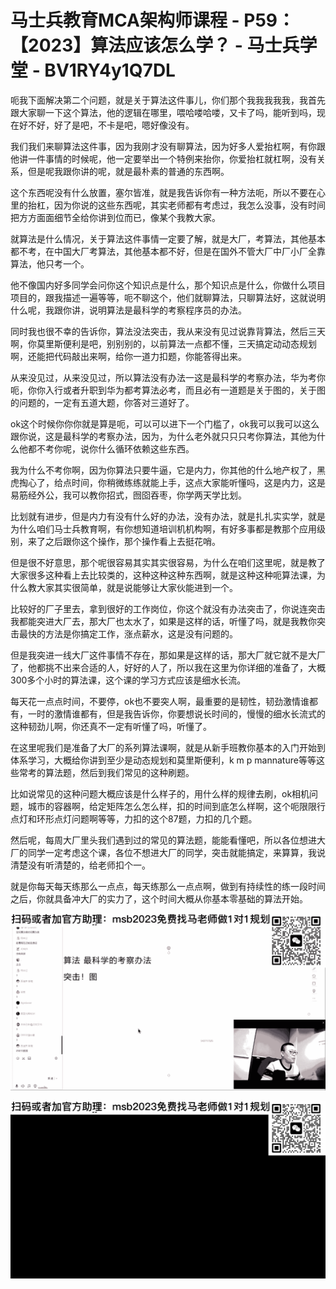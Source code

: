 # 马士兵教育MCA架构师课程 - P59：【2023】算法应该怎么学？ - 马士兵学堂 - BV1RY4y1Q7DL

呃我下面解决第二个问题，就是关于算法这件事儿，你们那个我我我我我，我首先跟大家聊一下这个算法，他的逻辑在哪里，喂哈喽哈喽，又卡了吗，能听到吗，现在好不好，好了是吧，不卡是吧，嗯好像没有。

我们我们来聊算法这件事，因为我刚才没有聊算法，因为好多人爱抬杠啊，有你跟他讲一件事情的时候呢，他一定要举出一个特例来抬你，你爱抬杠就杠啊，没有关系，但是呢我跟你讲的呢，就是最朴素的普通的东西啊。

这个东西呢没有什么放置，塞尔皆准，就是我告诉你有一种方法呃，所以不要在心里的抬杠，因为你说的这些东西呢，其实老师都有考虑过，我怎么没事，没有时间把方方面面细节全给你讲到位而已，像某个我教大家。

就算法是什么情况，关于算法这件事情一定要了解，就是大厂，考算法，其他基本都不考，在中国大厂考算法，其他基本都不好，但是在国外不管大厂中厂小厂全靠算法，他只考一个。

他不像国内好多同学会问你这个知识点是什么，那个知识点是什么，你做什么项目项目的，跟我描述一遍等等，呃不聊这个，他们就聊算法，只聊算法好，这就说明什么呢，我跟你讲，说明算法是最科学的考察程序员的办法。

同时我也很不幸的告诉你，算法没法突击，我从来没有见过说靠背算法，然后三天啊，你莫里斯便利是吧，别别别的，以前算法一点都不懂，三天搞定动动态规划啊，还能把代码敲出来啊，给你一道力扣题，你能答得出来。

从来没见过，从来没见过，所以算法没有办法一这是最科学的考察办法，华为考你呃，你你入行或者升职到华为都考算法必考，而且必有一道题是关于图的，关于图的问题的，一定有五道大题，你答对三道好了。

ok这个时候你你你就是算是呃，可以可以进下一个门槛了，ok我可以我可以这么跟你说，这是最科学的考察办法，因为，为什么老外就只只只考你算法，其他为什么他都不考你呢，说你什么循环依赖这些东西。

我为什么不考你啊，因为你算法只要牛逼，它是内力，你其他的什么地产权了，黑虎掏心了，给点时间，你稍微练练就能上手，这点大家能听懂吗，这是内力，这是易筋经外公，我可以教你招式，囫囵吞枣，你学两天学比划。

比划就有进步，但是内力有没有什么好的办法，没有办法，就是扎扎实实学，就是为什么咱们马士兵教育啊，有你想知道培训机机构啊，有好多事都是教那个应用级别，来了之后跟你这个操作，那个操作看上去挺花哨。

但是很不好意思，那个呢很容易其实其实很容易，为什么在咱们这里呢，就是教了大家很多这种看上去比较类的，这种这种这种东西啊，就是这种这种呃算法课，为什么教大家其实很简单，就是说能够让大家伙能进到一个。

比较好的厂子里去，拿到很好的工作岗位，你这个就没有办法突击了，你说连突击我都能突进大厂去，那大厂也太水了，如果是这样的话，听懂了吗，就是我教你突击最快的方法是你搞定工作，涨点薪水，这是没有问题的。

但是我突进一线大厂这件事情不存在，那如果是这样的话，那大厂就它就不是大厂了，他都挑不出来合适的人，好好的人了，所以我在这里为你详细的准备了，大概300多个小时的算法课，这个课的学习方式应该是细水长流。

每天花一点点时间，不要停，ok也不要突人啊，最重要的是韧性，韧劲激情谁都有，一时的激情谁都有，但是我告诉你，你要想说长时间的，慢慢的细水长流式的这种韧劲儿啊，你还真不一定有听懂了吗，听懂了。

在这里呢我们是准备了大厂的系列算法课啊，就是从新手班教你基本的入门开始到体系学习，大概给你讲到至少是动态规划和莫里斯便利，k m p mannature等等这些常考的算法题，然后到我们常见的这种刷题。

比如说常见的这种问题大概应该是什么样子的，用什么样的规律去刷，ok相机问题，城市的容器啊，给定矩阵怎么怎么样，扣的时间到底怎么样啊，这个呃限限行点灯和环形点灯问题啊等等，力扣的这个87题，力扣的几个题。

然后呢，每周大厂里头我们遇到过的常见的算法题，能能看懂吧，所以各位想进大厂的同学一定考虑这个课，各位不想进大厂的同学，突击就能搞定，来算算，我说清楚没有听清楚的，给老师扣个一。

就是你每天每天练那么一点点，每天练那么一点点啊，做到有持续性的练一段时间之后，你就具备冲大厂的实力了，这个时间大概从你基本零基础的算法开始。



![](img/035786137958a1fdc717755e40647049_1.png)

![](img/035786137958a1fdc717755e40647049_2.png)